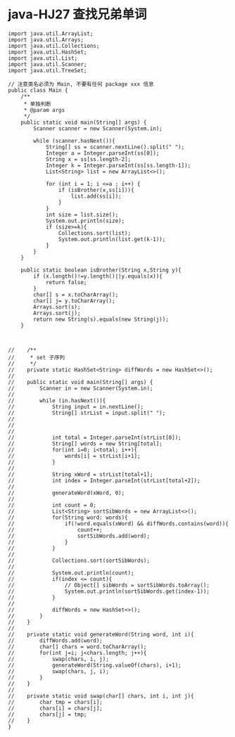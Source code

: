 # java-HJ27 查找兄弟单词


    import java.util.ArrayList;
    import java.util.Arrays;
    import java.util.Collections;
    import java.util.HashSet;
    import java.util.List;
    import java.util.Scanner;
    import java.util.TreeSet;
    
    // 注意类名必须为 Main, 不要有任何 package xxx 信息
    public class Main {
        /**
         * 单独判断
         * @param args
         */
        public static void main(String[] args) {
            Scanner scanner = new Scanner(System.in);
    
            while (scanner.hasNext()){
                String[] ss = scanner.nextLine().split(" ");
                Integer a = Integer.parseInt(ss[0]);
                String x = ss[ss.length-2];
                Integer k = Integer.parseInt(ss[ss.length-1]);
                List<String> list = new ArrayList<>();
    
                for (int i = 1; i <=a ; i++) {
                    if (isBrother(x,ss[i])){
                        list.add(ss[i]);
                    }
                }
                int size = list.size();
                System.out.println(size);
                if (size>=k){
                    Collections.sort(list);
                    System.out.println(list.get(k-1));
                }
            }
        }
        
        public static boolean isBrother(String x,String y){
            if (x.length()!=y.length()||y.equals(x)){
                return false;
            }
            char[] s = x.toCharArray();
            char[] j= y.toCharArray();
            Arrays.sort(s);
            Arrays.sort(j);
            return new String(s).equals(new String(j));
        }
        
        
    
    //    /**
    //     * set 子序列
    //     */
    //    private static HashSet<String> diffWords = new HashSet<>();
    //
    //    public static void main(String[] args) {
    //        Scanner in = new Scanner(System.in);
    //
    //        while (in.hasNext()){
    //            String input = in.nextLine();
    //            String[] strList = input.split(" ");
    //
    //
    //
    //            int total = Integer.parseInt(strList[0]);
    //            String[] words = new String[total];
    //            for(int i=0; i<total; i++){
    //                words[i] = strList[i+1];
    //            }
    //
    //            String xWord = strList[total+1];
    //            int index = Integer.parseInt(strList[total+2]);
    //
    //            generateWord(xWord, 0);
    //
    //            int count = 0;
    //            List<String> sortSibWords = new ArrayList<>();
    //            for(String word: words){
    //                if(!word.equals(xWord) && diffWords.contains(word)){
    //                    count++;
    //                    sortSibWords.add(word);
    //                }
    //            }
    //
    //            Collections.sort(sortSibWords);
    //
    //            System.out.println(count);
    //            if(index <= count){
    //                // Object[] sibWords = sortSibWords.toArray();
    //                System.out.println(sortSibWords.get(index-1));
    //            }
    //
    //            diffWords = new HashSet<>();
    //        }
    //    }
    //
    //    private static void generateWord(String word, int i){
    //        diffWords.add(word);
    //        char[] chars = word.toCharArray();
    //        for(int j=i; j<chars.length; j++){
    //            swap(chars, i, j);
    //            generateWord(String.valueOf(chars), i+1);
    //            swap(chars, j, i);
    //        }
    //    }
    //
    //    private static void swap(char[] chars, int i, int j){
    //        char tmp = chars[i];
    //        chars[i] = chars[j];
    //        chars[j] = tmp;
    //    }
    }

  

